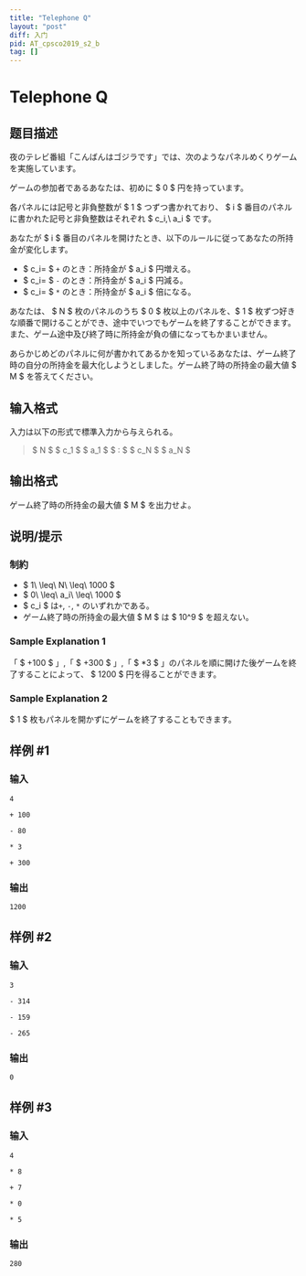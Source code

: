 ```yaml
---
title: "Telephone Q"
layout: "post"
diff: 入门
pid: AT_cpsco2019_s2_b
tag: []
---
```


# Telephone Q

## 题目描述

[problemUrl]: https://atcoder.jp/contests/cpsco2019-s2/tasks/cpsco2019_s2_b

夜のテレビ番組「こんばんはゴジラです」では、次のようなパネルめくりゲームを実施しています。

ゲームの参加者であるあなたは、初めに $ 0 $ 円を持っています。

各パネルには記号と非負整数が $ 1 $ つずつ書かれており、 $ i $ 番目のパネルに書かれた記号と非負整数はそれぞれ $ c_i,\ a_i $ です。

あなたが $ i $ 番目のパネルを開けたとき、以下のルールに従ってあなたの所持金が変化します。

- $ c_i= $ `+` のとき：所持金が $ a_i $ 円増える。
- $ c_i= $ `-` のとき：所持金が $ a_i $ 円減る。
- $ c_i= $ `*` のとき：所持金が $ a_i $ 倍になる。

あなたは、 $ N $ 枚のパネルのうち $ 0 $ 枚以上のパネルを、$ 1 $ 枚ずつ好きな順番で開けることができ、途中でいつでもゲームを終了することができます。また、ゲーム途中及び終了時に所持金が負の値になってもかまいません。

あらかじめどのパネルに何が書かれてあるかを知っているあなたは、ゲーム終了時の自分の所持金を最大化しようとしました。ゲーム終了時の所持金の最大値 $ M $ を答えてください。

## 输入格式

入力は以下の形式で標準入力から与えられる。

> $ N $ $ c_1 $ $ a_1 $ $ : $ $ c_N $ $ a_N $

## 输出格式

ゲーム終了時の所持金の最大値 $ M $ を出力せよ。

## 说明/提示

### 制約

- $ 1\ \leq\ N\ \leq\ 1000 $
- $ 0\ \leq\ a_i\ \leq\ 1000 $
- $ c_i $ は`+`, `-`, `*` のいずれかである。
- ゲーム終了時の所持金の最大値 $ M $ は $ 10^9 $ を超えない。

### Sample Explanation 1

「 $ +100 $ 」,「 $ +300 $ 」,「 $ *3 $ 」のパネルを順に開けた後ゲームを終了することによって、 $ 1200 $ 円を得ることができます。

### Sample Explanation 2

$ 1 $ 枚もパネルを開かずにゲームを終了することもできます。

## 样例 #1

### 输入

```
4
+ 100
- 80
* 3
+ 300
```

### 输出

```
1200
```

## 样例 #2

### 输入

```
3
- 314
- 159
- 265
```

### 输出

```
0
```

## 样例 #3

### 输入

```
4
* 8
+ 7
* 0
* 5
```

### 输出

```
280
```

